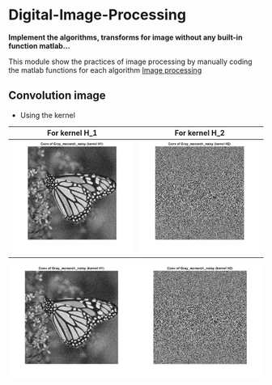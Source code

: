 # Digital-Image-Processing
**Implement the algorithms, transforms for image without any built-in function matlab...**

This module show the practices of image processing by manually coding the matlab functions for each algorithm [Image processing](https://github.com/trungpx/Digital-Image-Processing/)
## Convolution image
* Using the kernel
<p align="center">
  
| For kernel H_1  | For kernel H_2 |
| ------------- | ------------- |
|<img src="https://github.com/trungpx/Digital-Image-Processing/blob/master/Result%20images/Convolution-K1.png" width="250" height="225" title="Img-conv-kernel-1">|<img src="https://github.com/trungpx/Digital-Image-Processing/blob/master/Result%20images/Convolution-K2.png" width="250" height="225" title="Img-conv-kernel-2">|

</p>

<p align="center">
  <img src="https://github.com/trungpx/Digital-Image-Processing/blob/master/Result%20images/Convolution-K1.png" width="250" height="225">
  <img src="https://github.com/trungpx/Digital-Image-Processing/blob/master/Result%20images/Convolution-K2.png" width="250" height="225">
</p>
